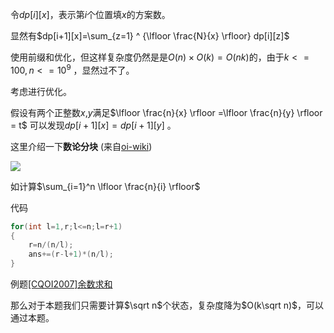 令$dp[i][x]$，表示第$i$个位置填$x$的方案数。

显然有$dp[i+1][x]=\sum_{z=1} ^ {\lfloor \frac{N}{x} \rfloor} dp[i][z]$

使用前缀和优化，但这样复杂度仍然是是$O(n)\times O(k)=O(nk)$的，由于$k<=100,n<=10^9$ ，显然过不了。

考虑进行优化。

假设有两个正整数$x$,$y$满足$\lfloor \frac{n}{x} \rfloor =\lfloor \frac{n}{y} \rfloor = t$ 可以发现$dp[i+1][x]=dp[i+1][y]$ 。

这里介绍一下**数论分块** (来自[oi-wiki](https://oi-wiki.org/math/mobius/#_3))

![](https://cdn.luogu.com.cn/upload/image_hosting/ct3ut44w.png)

如计算$\sum_{i=1}^n \lfloor \frac{n}{i} \rfloor$

代码

```c++
for(int l=1,r;l<=n;l=r+1)
{
	r=n/(n/l);
	ans+=(r-l+1)*(n/l);
}
```

例题[[CQOI2007]余数求和](https://www.luogu.com.cn/problem/P2261)

那么对于本题我们只需要计算$\sqrt n$个状态，复杂度降为$O(k\sqrt n)$，可以通过本题。

